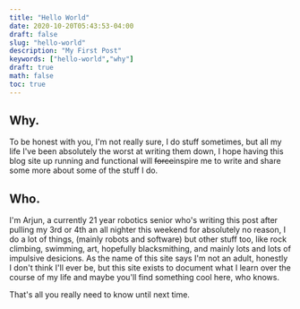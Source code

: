 ```yaml
---
title: "Hello World"
date: 2020-10-20T05:43:53-04:00
draft: false
slug: "hello-world"
description: "My First Post"
keywords: ["hello-world","why"]
draft: true
math: false
toc: true
---
```

## Why.

To be honest with you, I'm not really sure, I do stuff sometimes, but all my life I've been absolutely the worst at writing them down, I hope having this blog site up running and functional will ~~force~~inspire me to write and share some more about some of the stuff I do. 

## Who. 

I'm Arjun, a currently 21 year robotics senior who's writing this post after pulling my 3rd or 4th an all nighter this weekend for absolutely no reason, I do a lot of things, (mainly robots and software) but other stuff too, like rock climbing, swimming, art, hopefully blacksmithing, and mainly lots and lots of impulsive desicions. As the name of this site says I'm not an adult, honestly I don't think I'll ever be, but this site exists to document what I learn over the course of my life and maybe you'll find something cool here, who knows. 

That's all you really need to know until next time. 



